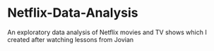 # Netflix-Data-Analysis
An exploratory data analysis of Netflix movies and TV shows which I created after watching lessons from Jovian
